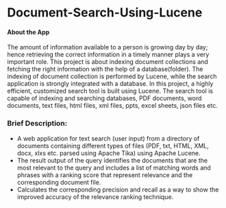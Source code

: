 # Document-Search-Using-Lucene
#### About the App
The amount of information available to a person is growing day by day; hence retrieving the correct information in a timely manner plays a very important role. This project is about indexing document collections and fetching the right information with the help of a database(folder). The indexing of document collection is performed by Lucene, while the search application is strongly integrated with a database. In this project, a highly efficient, customized search tool is built using Lucene. The search tool is capable of indexing and searching databases, PDF documents, word documents, text files, html files, xml files, ppts, excel sheets, json files etc.




### Brief Description:
* A web application for text search (user input) from a directory of documents containing different types of files (PDF, txt, HTML, XML, docx, xlxs etc. parsed using Apache Tika) using Apache Lucene.
* The result output of the query identifies the documents that are the most relevant to the query and includes a list of matching words and phrases with a ranking score that represent relevance and the corresponding document file.
* Calculates the corresponding precision and recall as a way to show the improved accuracy of the relevance ranking technique.